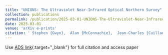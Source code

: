 ```yaml
---
title: "UNIONS: The Ultraviolet Near-Infrared Optical Northern Survey"
collection: publications
permalink: /publication/2025-03-01-UNIONS-The-Ultraviolet-Near-Infrared-Optical-Northern-Survey
date: 2025-03-01
venue: 'arXiv e-prints'
citation: ' Stephen {Gwyn},  Alan {McConnachie},  Jean-Charles {Cuillandre},  Ken {Chambers},  Eugene {Magnier},  Michael {Hudson} et al.&quot;UNIONS: The Ultraviolet Near-Infrared Optical Northern Survey.&quot; arXiv e-prints, 2025.'
---
```

Use [ADS link](https://ui.adsabs.harvard.edu/abs/2025arXiv250313783G){:target="_blank"} for full citation and access paper
